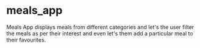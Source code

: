 # meals_app

Meals App displays meals from different categories and let's the user filter the meals as per their interest and even let's them add a particular meal to their favourites.
